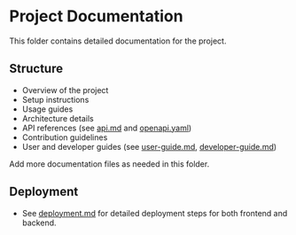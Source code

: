 # Project Documentation

This folder contains detailed documentation for the project.

## Structure

- Overview of the project
- Setup instructions
- Usage guides
- Architecture details
- API references (see [api.md](./api.md) and [openapi.yaml](./openapi.yaml))
- Contribution guidelines
- User and developer guides (see [user-guide.md](./user-guide.md), [developer-guide.md](./developer-guide.md))

Add more documentation files as needed in this folder.

## Deployment

- See [deployment.md](./deployment.md) for detailed deployment steps for both frontend and backend.
